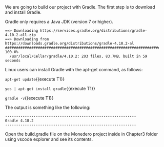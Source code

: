 
We are going to build our project with Gradle. The first step is to download and install Gradle.

Gradle only requires a Java JDK (version 7 or higher).

```
==> Downloading https://services.gradle.org/distributions/gradle-4.10.2-all.zip
==> Downloading from https://downloads.gradle.org/distributions/gradle-4.10.2-al
######################################################################## 100.0%
  /usr/local/Cellar/gradle/4.10.2: 203 files, 83.7MB, built in 59 seconds
```

Linux users can install Gradle with the apt-get command, as follows:

`apt-get update`{{execute T1}} 
 
`yes | apt-get install gradle`{{execute T1}} 

`gradle -v`{{execute T1}} 

The output is something like the following:

```
------------------------------------------------------------
Gradle 4.10.2
------------------------------------------------------------
```

Open the build.gradle file on the Monedero project inside in Chapter3 folder using vscode explorer and see its contents.
